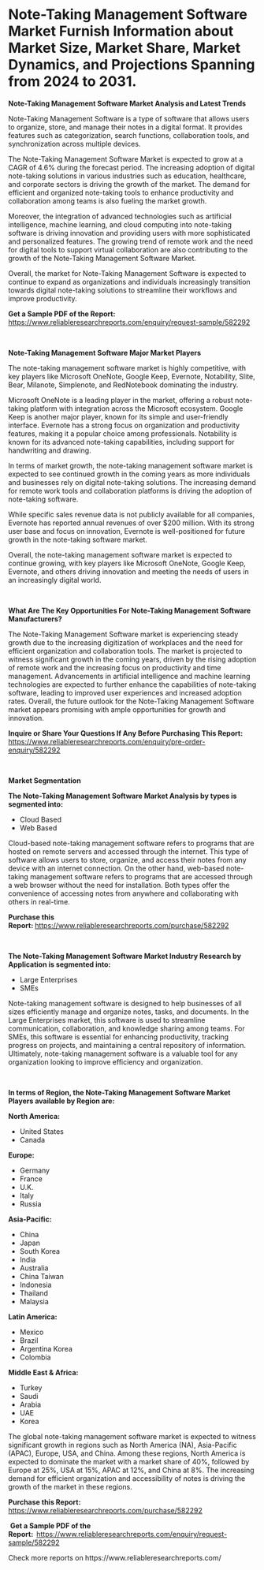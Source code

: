 <p><h1>Note-Taking Management Software Market Furnish Information about Market Size, Market Share, Market Dynamics, and Projections Spanning from 2024 to 2031.</h1></p><p><strong>Note-Taking Management Software Market Analysis and Latest Trends</strong></p>
<p><p>Note-Taking Management Software is a type of software that allows users to organize, store, and manage their notes in a digital format. It provides features such as categorization, search functions, collaboration tools, and synchronization across multiple devices.</p><p>The Note-Taking Management Software Market is expected to grow at a CAGR of 4.6% during the forecast period. The increasing adoption of digital note-taking solutions in various industries such as education, healthcare, and corporate sectors is driving the growth of the market. The demand for efficient and organized note-taking tools to enhance productivity and collaboration among teams is also fueling the market growth.</p><p>Moreover, the integration of advanced technologies such as artificial intelligence, machine learning, and cloud computing into note-taking software is driving innovation and providing users with more sophisticated and personalized features. The growing trend of remote work and the need for digital tools to support virtual collaboration are also contributing to the growth of the Note-Taking Management Software Market.</p><p>Overall, the market for Note-Taking Management Software is expected to continue to expand as organizations and individuals increasingly transition towards digital note-taking solutions to streamline their workflows and improve productivity.</p></p>
<p><strong>Get a Sample PDF of the Report:&nbsp;</strong> <a href="https://www.reliableresearchreports.com/enquiry/request-sample/582292">https://www.reliableresearchreports.com/enquiry/request-sample/582292</a></p>
<p>&nbsp;</p>
<p><strong>Note-Taking Management Software Major Market Players</strong></p>
<p><p>The note-taking management software market is highly competitive, with key players like Microsoft OneNote, Google Keep, Evernote, Notability, Slite, Bear, Milanote, Simplenote, and RedNotebook dominating the industry.</p><p>Microsoft OneNote is a leading player in the market, offering a robust note-taking platform with integration across the Microsoft ecosystem. Google Keep is another major player, known for its simple and user-friendly interface. Evernote has a strong focus on organization and productivity features, making it a popular choice among professionals. Notability is known for its advanced note-taking capabilities, including support for handwriting and drawing.</p><p>In terms of market growth, the note-taking management software market is expected to see continued growth in the coming years as more individuals and businesses rely on digital note-taking solutions. The increasing demand for remote work tools and collaboration platforms is driving the adoption of note-taking software.</p><p>While specific sales revenue data is not publicly available for all companies, Evernote has reported annual revenues of over $200 million. With its strong user base and focus on innovation, Evernote is well-positioned for future growth in the note-taking software market.</p><p>Overall, the note-taking management software market is expected to continue growing, with key players like Microsoft OneNote, Google Keep, Evernote, and others driving innovation and meeting the needs of users in an increasingly digital world.</p></p>
<p>&nbsp;</p>
<p><strong>What Are The Key Opportunities For Note-Taking Management Software Manufacturers?</strong></p>
<p><p>The Note-Taking Management Software market is experiencing steady growth due to the increasing digitization of workplaces and the need for efficient organization and collaboration tools. The market is projected to witness significant growth in the coming years, driven by the rising adoption of remote work and the increasing focus on productivity and time management. Advancements in artificial intelligence and machine learning technologies are expected to further enhance the capabilities of note-taking software, leading to improved user experiences and increased adoption rates. Overall, the future outlook for the Note-Taking Management Software market appears promising with ample opportunities for growth and innovation.</p></p>
<p><strong>Inquire or Share Your Questions If Any Before Purchasing This Report:</strong> <a href="https://www.reliableresearchreports.com/enquiry/pre-order-enquiry/582292">https://www.reliableresearchreports.com/enquiry/pre-order-enquiry/582292</a></p>
<p>&nbsp;</p>
<p><strong>Market Segmentation</strong></p>
<p><strong>The Note-Taking Management Software Market Analysis by types is segmented into:</strong></p>
<p><ul><li>Cloud Based</li><li>Web Based</li></ul></p>
<p><p>Cloud-based note-taking management software refers to programs that are hosted on remote servers and accessed through the internet. This type of software allows users to store, organize, and access their notes from any device with an internet connection. On the other hand, web-based note-taking management software refers to programs that are accessed through a web browser without the need for installation. Both types offer the convenience of accessing notes from anywhere and collaborating with others in real-time.</p></p>
<p><strong>Purchase this Report:&nbsp;</strong><a href="https://www.reliableresearchreports.com/purchase/582292">https://www.reliableresearchreports.com/purchase/582292</a></p>
<p>&nbsp;</p>
<p><strong>The Note-Taking Management Software Market Industry Research by Application is segmented into:</strong></p>
<p><ul><li>Large Enterprises</li><li>SMEs</li></ul></p>
<p><p>Note-taking management software is designed to help businesses of all sizes efficiently manage and organize notes, tasks, and documents. In the Large Enterprises market, this software is used to streamline communication, collaboration, and knowledge sharing among teams. For SMEs, this software is essential for enhancing productivity, tracking progress on projects, and maintaining a central repository of information. Ultimately, note-taking management software is a valuable tool for any organization looking to improve efficiency and organization.</p></p>
<p>&nbsp;</p>
<p><strong>In terms of Region, the Note-Taking Management Software Market Players available by Region are:</strong></p>
<p>
    <p> <strong> North America: </strong>
        <ul>
            <li>United States</li>
            <li>Canada</li>
        </ul>
        </p> 
    <p> <strong> Europe: </strong>
        <ul>
            <li>Germany</li>
            <li>France</li>
            <li>U.K.</li>
            <li>Italy</li>
            <li>Russia</li>
        </ul>
        </p> 
    <p> <strong> Asia-Pacific: </strong>
        <ul>
            <li>China</li>
            <li>Japan</li>
            <li>South Korea</li>
            <li>India</li>
            <li>Australia</li>
            <li>China Taiwan</li>
            <li>Indonesia</li>
            <li>Thailand</li>
            <li>Malaysia</li>
        </ul>
        </p> 
    <p> <strong> Latin America: </strong>
        <ul>
            <li>Mexico</li>
            <li>Brazil</li>
            <li>Argentina Korea</li>
            <li>Colombia</li>
        </ul>
        </p> 
    <p> <strong> Middle East & Africa: </strong>
        <ul>
            <li>Turkey</li>
            <li>Saudi</li>
            <li>Arabia</li>
            <li>UAE</li>
            <li>Korea</li>
        </ul>
    </p>
    </p>
<p><p>The global note-taking management software market is expected to witness significant growth in regions such as North America (NA), Asia-Pacific (APAC), Europe, USA, and China. Among these regions, North America is expected to dominate the market with a market share of 40%, followed by Europe at 25%, USA at 15%, APAC at 12%, and China at 8%. The increasing demand for efficient organization and accessibility of notes is driving the growth of the market in these regions.</p></p>
<p><strong>Purchase this Report: </strong><a href="https://www.reliableresearchreports.com/purchase/582292">https://www.reliableresearchreports.com/purchase/582292</a></p>
<p>&nbsp;<strong>Get a Sample PDF of the Report:&nbsp;&nbsp;</strong><a href="https://www.reliableresearchreports.com/enquiry/request-sample/582292">https://www.reliableresearchreports.com/enquiry/request-sample/582292</a></p>
<p><strong></strong></p>
<p>Check more reports on https://www.reliableresearchreports.com/</p>